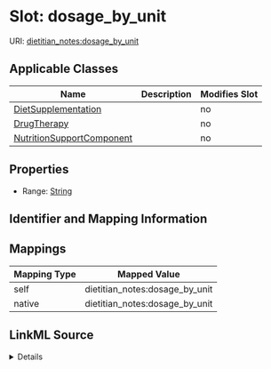 

# Slot: dosage_by_unit

URI: [dietitian_notes:dosage_by_unit](dietitian_notes:dosage_by_unit)



<!-- no inheritance hierarchy -->





## Applicable Classes

| Name | Description | Modifies Slot |
| --- | --- | --- |
| [DietSupplementation](DietSupplementation.md) |  |  no  |
| [DrugTherapy](DrugTherapy.md) |  |  no  |
| [NutritionSupportComponent](NutritionSupportComponent.md) |  |  no  |







## Properties

* Range: [String](String.md)





## Identifier and Mapping Information








## Mappings

| Mapping Type | Mapped Value |
| ---  | ---  |
| self | dietitian_notes:dosage_by_unit |
| native | dietitian_notes:dosage_by_unit |




## LinkML Source

<details>
```yaml
name: dosage_by_unit
alias: dosage_by_unit
domain_of:
- DietSupplementation
- NutritionSupportComponent
- DrugTherapy
range: string

```
</details>